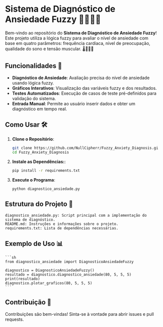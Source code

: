 # Sistema de Diagnóstico de Ansiedade Fuzzy 🤖💆‍♂️💡

Bem-vindo ao repositório do **Sistema de Diagnóstico de Ansiedade Fuzzy**! Este projeto utiliza a lógica fuzzy para avaliar o nível de ansiedade com base em quatro parâmetros: frequência cardíaca, nível de preocupação, qualidade do sono e tensão muscular. 🌡️🧠💤💪

## Funcionalidades 🚀

- **Diagnóstico de Ansiedade**: Avaliação precisa do nível de ansiedade usando lógica fuzzy.
- **Gráficos Interativos**: Visualização das variáveis fuzzy e dos resultados.
- **Testes Automatizados**: Execução de casos de teste pré-definidos para validação do sistema.
- **Entrada Manual**: Permite ao usuário inserir dados e obter um diagnóstico em tempo real.

## Como Usar 🛠️

1. **Clone o Repositório**:

   ```sh
   git clone https://github.com/NullCipherr/Fuzzy_Anxiety_Diagnosis.git
   cd Fuzzy_Anxiety_Diagnosis

   ```

2. **Instale as Dependências:**:

   ```sh
   pip install -r requirements.txt

   ```

3. **Execute o Programa**:
   ```sh
   python diagnostico_ansiedade.py
   ```

## Estrutura do Projeto 📁

    diagnostico_ansiedade.py: Script principal com a implementação do sistema de diagnóstico.
    README.md: Instruções e informações sobre o projeto.
    requirements.txt: Lista de dependências necessárias.

## Exemplo de Uso 📊

    ```sh
    from diagnostico_ansiedade import DiagnosticoAnsiedadeFuzzy

    diagnostico = DiagnosticoAnsiedadeFuzzy()
    resultado = diagnostico.diagnostico_ansiedade(80, 5, 5, 5)
    print(resultado)
    diagnostico.plotar_graficos(80, 5, 5, 5)
    ```

## Contribuição 🤝

Contribuições são bem-vindas! Sinta-se à vontade para abrir issues e pull requests.
